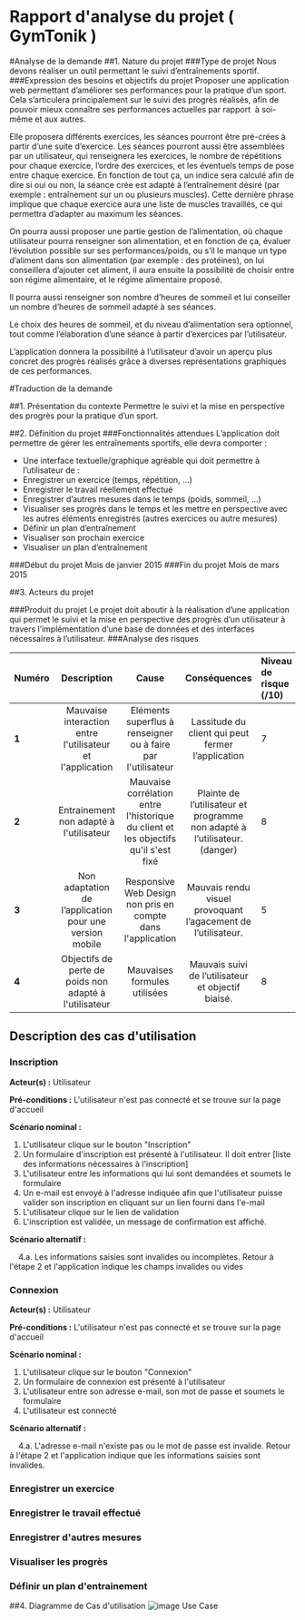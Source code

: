 Rapport d'analyse du projet ( GymTonik )
=========

#Analyse de la demande
##1. Nature du projet
###Type de projet
Nous devons réaliser un outil permettant le suivi d’entraînements sportif.
###Expression des besoins et objectifs du projet
Proposer une application web permettant d’améliorer ses performances pour la pratique d’un sport. Cela s’articulera principalement sur le suivi des progrès réalisés, afin de pouvoir mieux connaître ses performances actuelles par rapport  à soi-même et aux autres. 

Elle proposera différents exercices, les séances pourront être pré-crées à partir d’une suite d’exercice. 
Les séances pourront aussi être assemblées par un utilisateur, qui renseignera les exercices, le nombre de répétitions pour chaque exercice, l’ordre des exercices, et les éventuels temps de pose entre chaque exercice. 
En fonction de tout ça, un indice sera calculé afin de dire si oui ou non, la séance crée est adapté à l’entraînement désiré (par exemple : entraînement sur un ou plusieurs muscles). Cette dernière phrase implique que chaque exercice aura une liste de muscles travaillés, ce qui permettra d’adapter au maximum les séances. 

On pourra aussi proposer une partie gestion de l’alimentation, où chaque utilisateur pourra renseigner son alimentation, et en fonction de ça, évaluer l’évolution possible sur ses performances/poids, ou s’il le manque un type d’aliment dans son alimentation (par exemple : des protéines), on lui conseillera d’ajouter cet aliment, il aura ensuite la possibilité de choisir entre son régime alimentaire, et le régime alimentaire proposé. 

Il pourra aussi renseigner son nombre d’heures de sommeil et lui conseiller un nombre d’heures de sommeil adapté à ses séances.

Le choix des heures de sommeil, et du niveau d’alimentation sera optionnel, tout comme l’élaboration d’une séance à partir d’exercices par l’utilisateur.

L’application donnera la possibilité à l’utilisateur d’avoir un aperçu plus concret des progrès réalisés grâce à diverses représentations graphiques de ces performances.

#Traduction de la demande

##1. Présentation du contexte
Permettre le suivi et la mise en perspective des progrès pour la pratique d’un sport.

##2. Définition du projet
###Fonctionnalités attendues
L’application doit permettre de gérer les entraînements sportifs, elle devra comporter :
* Une interface textuelle/graphique agréable qui doit permettre à  l’utilisateur de :
* Enregistrer un exercice (temps, répétition, …)
* Enregistrer le travail réellement effectué 
* Enregistrer d’autres mesures dans le temps (poids, sommeil, …)
* Visualiser ses progrès dans le temps et les mettre en perspective avec les autres éléments enregistrés (autres exercices ou autre mesures)
* Définir un plan d’entraînement 
* Visualiser son prochain exercice
* Visualiser un plan d’entraînement

###Début du projet
Mois de janvier 2015
###Fin du projet
Mois de mars 2015

##3. Acteurs du projet

###Produit du projet
Le projet doit aboutir à la réalisation d’une application qui permet le suivi et la mise en perspective des progrès d’un utilisateur à travers l’implémentation d’une base de données et des interfaces nécessaires à l’utilisateur.
###Analyse des risques

| Numéro          | Description   | Cause     | Conséquences | Niveau de risque (/10)              |
| ----------- |:-------------:|:---------:|:------------:|:------------------------|
| **1**       | Mauvaise interaction entre l'utilisateur et l'application        |Eléments superflus à renseigner ou à faire  par l'utilisateur | Lassitude du client qui peut fermer l’application        |7           |
| **2**       | Entrainement non adapté à l'utilisateur          |Mauvaise corrélation entre l'historique du client et les objectifs qu'il s'est fixé|Plainte de l’utilisateur et programme non adapté à l’utilisateur. (danger)         |8         |
| **3**       | Non adaptation de l’application pour une version mobile        | Responsive Web Design non pris en compte dans l'application |Mauvais rendu visuel provoquant l’agacement de l’utilisateur.   |5           |
| **4**       | Objectifs de perte de poids non adapté à l'utilisateur        |     Mauvaises formules utilisées |Mauvais suivi de l’utilisateur et objectif biaisé.         |8          |


## Description des cas d'utilisation

### Inscription
 **Acteur(s) :** Utilisateur
 
 **Pré-conditions :** L'utilisateur n'est pas connecté et se trouve sur la page d'accueil
 
 **Scénario nominal :**
 
  1. L'utilisateur clique sur le bouton "Inscription"
  2. Un formulaire d'inscription est présenté à l'utilisateur. Il doit entrer [liste des informations nécessaires à l'inscription]
  3. L'utilisateur entre les informations qui lui sont demandées et soumets le formulaire
  4. Un e-mail est envoyé à l'adresse indiquée afin que l'utilisateur puisse valider son inscription en cliquant sur un lien fourni dans l'e-mail
  5. L'utilisateur clique sur le lien de validation
  6. L'inscription est validée, un message de confirmation est affiché.
  
 **Scénario alternatif :**
  
 &nbsp;&nbsp;&nbsp; 4.a. Les informations saisies sont invalides ou incomplètes. Retour à l'étape 2 et l'application indique les champs invalides ou vides  
   
### Connexion
 **Acteur(s) :** Utilisateur
  
 **Pré-conditions :** L'utilisateur n'est pas connecté et se trouve sur la page d'accueil
  
 **Scénario nominal :**
  
  1. L'utilisateur clique sur le bouton "Connexion"
  2. Un formulaire de connexion est présenté à l'utilisateur
  3. L'utilisateur entre son adresse e-mail, son mot de passe et soumets le formulaire
  4. L'utilisateur est connecté
   
 **Scénario alternatif :**
   
 &nbsp;&nbsp;&nbsp; 4.a. L'adresse e-mail n'existe pas ou le mot de passe est invalide. Retour à l'étape 2 et l'application indique que les informations saisies sont invalides. 
   
### Enregistrer un exercice
 
### Enregistrer le travail effectué
 
### Enregistrer d'autres mesures
 
### Visualiser les progrès
 
### Définir un plan d'entrainement
 

##4. Diagramme de Cas d'utilisation
![image Use Case](http://www.plantuml.com:80/plantuml/png/hLExRXin4AnpNx6Tuy9_O0YG5STEaI28aIALiBuRAxJ8vM59sZ4C_qjQDVc9-x6G9rdInIV4258Hs9dPdNqmB8sqhEme1TGSy5XLRywuNYxK9sbctdgbTq1xjNmuima5zTf0Hv6XxlIKFh8Hcao8hbzezz0DE5NrzsDvftNqkb_sGW7v1clz_JFytalyn0vZs4jVbybnNth0VgguqEbhDDO4ZaWwP_7ou322GEOS8oHYtc1UUxanwZWQBoFa3TojggeQZTF9oOJUNe5oH517w76b-MLPMD2vHENkby3bUlHOqH_KjNgctGfAIK2XMx7KE2xCaV2QFxtrAVO8uGUqDZMe-qcMNoS_5ukxVvVFl8HaItsBiCqGgC4WnTFU63v3RtmUSWOE3s6RDkHaxKuHrdOEmyzwbp_4_vSJtw7kM-KKDJzfTmPXsEO7wLNbb4A-4DVQRbKMpwRe3ZN-1H9W5b9gUw7McsRj-UzSyUvQGStHzsm6PGF1EmTZYw-1iL2hQOkntiR8HzdSyP7fgThVmEj-pNPz9R8nPdO5ivNV "USE CASE")
